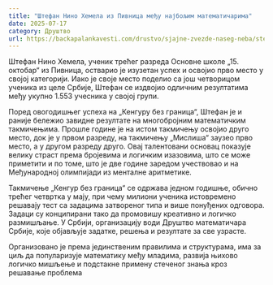```yaml
---
title: "Штефан Нино Хемела из Пивница међу најбољим математичарима"
date: 2025-07-17
category: Друштво
url: https://backapalankavesti.com/drustvo/sjajne-zvezde-naseg-neba/stefan-nino-hemela-iz-pivnica-medju-najboljim-matematicarima/
---
```


Штефан Нино Хемела, ученик трећег разреда Основне школе „15. октобар“ из Пивница, остварио је изузетан успех и освојио прво место у својој категорији. Иако је своје место поделио са још четворицом ученика из целе Србије, Штефан се издвојио одличним резултатима међу укупно 1.553 учесника у својој групи.

Поред овогодишњег успеха на „Кенгуру без граница“, Штефан је и раније бележио завидне резултате на многобројним математичким такмичењима. Прошле године је на истом такмичењу освојио друго место, док је у првом разреду, на такмичењу „Мислиша“ заузео прво место, а у другом разреду друго. Овај талентовани основац показује велику страст према бројевима и логичким изазовима, што се може приметити и по томе, што је две године заредом учествовао и на Међународној олимпијади из менталне аритметике.

Такмичење „Кенгур без граница“ се одржава једном годишње, обично трећег четвртка у мају, при чему милиони ученика истовремено решавају тест са задацима затвореног типа и више понуђених одговора. Задаци су конципирани тако да промовишу креативно и логичко размишљање. У Србији, организацију води Друштво математичара Србије, које објављује задатке, решења и резултате за све узрасте.

Организовано је према јединственим правилима и структурама, има за циљ да популаризује математику међу младима, развија њихово логичко мишљење и подстакне примену стеченог знања кроз решавање проблема
